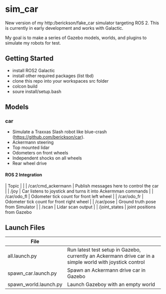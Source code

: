 # sim_car
New version of my http:/berickson/fake_car simulator targeting ROS 2. This is currently in early development and works with Galactic.

My goal is to make a series of Gazebo models, worlds, and plugins to simulate my robots for test.


## Getting Started

- install ROS2 Galactic
- install other required packages (list tbd)
- clone this repo into your workspaces src folder
- colcon build
- soure install/setup.bash

## Models
### car
- Simulate a Traxxas Slash robot like blue-crash (https://github.com/berickson/car).
- Ackermann steering
- Top mounted lidar
- Odometers on front wheels
- Independent shocks on all wheels
- Rear wheel drive

#### ROS 2 Integration

| Topic | |
| /car/cmd_ackermann | Publish messages here to control the car |
| /joy | Car listens to joystick and turns it into Ackermman commands |
| /car/odo_fl | Odometer tick count for front left wheel |
| /car/odo_fr | Odometer tick count for front right wheel |
| /car/pose | Ground truth pose from Simulator |
| /scan | Lidar scan output |
| /joint_states | joint positions from Gazebo

## Launch Files

| File |  |
| --- | --- |
| all.launch.py | Run latest test setup in Gazebo, currently an Ackermann drive car in a simple world with joystick control |
| spawn_car.launch.py | Spawn an Ackermann drive car in Gazebo |
| spawn_world.launch.py | Launch Gazeboy with an empty world |
